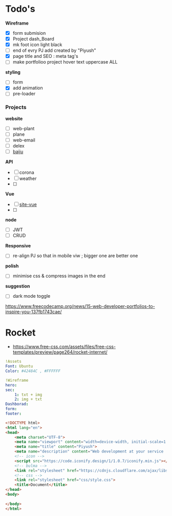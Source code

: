 # Todo's

__Wireframe__
- [x] form submision 
- [x] Project dash_Board
- [x] mk foot icon light black
- [ ] end of evry PJ add created by "Piyush"
- [x] page title and SEO : meta tag's 
- [ ] make portfolioo project hover text uppercase ALL

__styling__
- [ ] form 
- [x] add animation
- [ ] pre-loader

### Projects
__website__
- [ ] web-plant
- [ ] plane
- [ ] web-email
- [ ] delex
- [ ] [baiju]()

__API__
- [ ] corona
- [ ] weather
- [ ] 

__Vue__
- [ ] [site-vue](https://site-vue.netlify.app/)
- [ ] 

__node__
- [ ] JWT
- [ ] CRUD

__Responsive__
- [ ] re-align PJ so that in mobile viw ; bigger one are better one

__polish__
- [ ] minimise css & compress images in the end

__suggestion__
- [ ] dark mode toggle

https://www.freecodecamp.org/news/15-web-developer-portfolios-to-inspire-you-137fb1743cae/
# Rocket
- https://www.free-css.com/assets/files/free-css-templates/preview/page264/rocket-internet/




```yaml
!Assets
Font: Ubuntu
Color: #42484C , #FFFFFF 

!Wireframe
hero:
sec:
    1: txt + img
    2: img + txt
Dashborad:
form:
footer:
```

```html
<!DOCTYPE html>
<html lang="en">
<head>
    <meta charset="UTF-8">
    <meta name="viewport" content="width=device-width, initial-scale=1.0">
    <meta name="title" content="Piyush">
    <meta name="description" content="Web development at your service !">
    <!-- icon -->
    <script src="https://code.iconify.design/1/1.0.7/iconify.min.js"></script>
    <!-- bulma -->
    <link rel="stylesheet" href="https://cdnjs.cloudflare.com/ajax/libs/bulma/0.9.2/css/bulma.min.css" />
    <!-- css -->
    <link rel="stylesheet" href="css/style.css">
    <title>Document</title>
</head>
<body>
    
</body>
</html>
```

